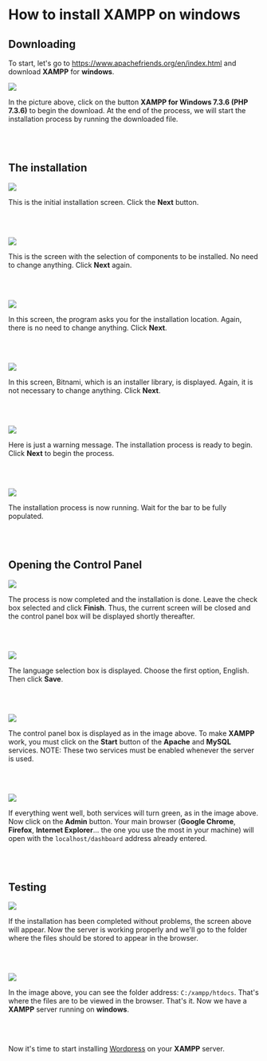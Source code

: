 # How to install XAMPP on windows #

## Downloading ##

To start, let's go to https://www.apachefriends.org/en/index.html and download **XAMPP** for **windows**.

![](/_assets/images/xampp_01.png)

In the picture above, click on the button **XAMPP for Windows 7.3.6 (PHP 7.3.6)** to begin the download. At the end of the process, we will start the installation process by running the downloaded file.

<br><br>

## The installation ##

![](/_assets/images/xampp_02.png)

This is the initial installation screen. Click the **Next** button.

<br><br>

![](/_assets/images/xampp_03.png)

This is the screen with the selection of components to be installed. No need to change anything. Click **Next** again.

<br><br>

![](/_assets/images/xampp_04.png)

In this screen, the program asks you for the installation location. Again, there is no need to change anything. Click **Next**.

<br><br>

![](/_assets/images/xampp_05.png)

In this screen, Bitnami, which is an installer library, is displayed. Again, it is not necessary to change anything. Click **Next**.

<br><br>

![](/_assets/images/xampp_06.png)

Here is just a warning message. The installation process is ready to begin. Click **Next** to begin the process.

<br><br>

![](/_assets/images/xampp_07.png)

The installation process is now running. Wait for the bar to be fully populated.

<br><br>

## Opening the Control Panel ##

![](/_assets/images/xampp_08.png)

The process is now completed and the installation is done. Leave the check box selected and click **Finish**. Thus, the current screen will be closed and the control panel box will be displayed shortly thereafter.

<br><br>

![](/_assets/images/xampp_09.png)

The language selection box is displayed. Choose the first option, English. Then click **Save**.

<br><br>

![](/_assets/images/xampp_10.png)

The control panel box is displayed as in the image above. To make **XAMPP** work, you must click on the **Start** button of the **Apache** and **MySQL** services.
NOTE: These two services must be enabled whenever the server is used.

<br><br>

![](/_assets/images/xampp_11.png)

If everything went well, both services will turn green, as in the image above. Now click on the **Admin** button. Your main browser (**Google Chrome**, **Firefox**, **Internet Explorer**... the one you use the most in your machine) will open with the `localhost/dashboard` address already entered.

<br><br>

## Testing ##

![](/_assets/images/xampp_12.png)

If the installation has been completed without problems, the screen above will appear. Now the server is working properly and we'll go to the folder where the files should be stored to appear in the browser.

<br><br>

![](/_assets/images/xampp_13.png)

In the image above, you can see the folder address: `C:/xampp/htdocs`.
That's where the files are to be viewed in the browser.
That's it. Now we have a **XAMPP** server running on **windows**.

<br><br>

Now it's time to start installing [Wordpress](wordpress#how-to-install-wordpress-on-windows) on your **XAMPP** server.

<br><br>